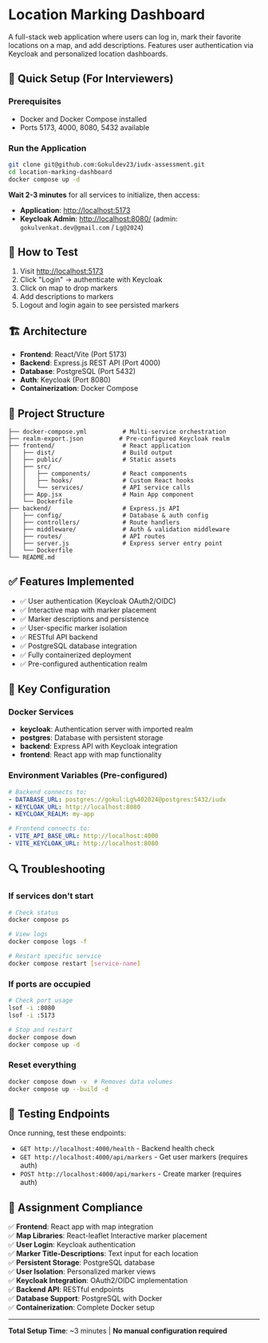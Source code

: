 # Location Marking Dashboard

A full-stack web application where users can log in, mark their favorite locations on a map, and add descriptions. Features user authentication via Keycloak and personalized location dashboards.

## 🚀 Quick Setup (For Interviewers)

### Prerequisites

- Docker and Docker Compose installed
- Ports 5173, 4000, 8080, 5432 available

### Run the Application

```bash
git clone git@github.com:Gokuldev23/iudx-assessment.git
cd location-marking-dashboard
docker compose up -d
```

**Wait 2-3 minutes** for all services to initialize, then access:

- **Application**: <http://localhost:5173>
- **Keycloak Admin**: <http://localhost:8080/> (admin: `gokulvenkat.dev@gmail.com` / `Lg@2024`)

## 🎯 How to Test

1. Visit <http://localhost:5173>
2. Click "Login" → authenticate with Keycloak
3. Click on map to drop markers
4. Add descriptions to markers
5. Logout and login again to see persisted markers

## 🏗️ Architecture

- **Frontend**: React/Vite (Port 5173)
- **Backend**: Express.js REST API (Port 4000)
- **Database**: PostgreSQL (Port 5432)
- **Auth**: Keycloak (Port 8080)
- **Containerization**: Docker Compose

## 📁 Project Structure

```
├── docker-compose.yml          # Multi-service orchestration
├── realm-export.json          # Pre-configured Keycloak realm
├── frontend/                   # React application
│   ├── dist/                   # Build output
│   ├── public/                 # Static assets
│   ├── src/
│   │   ├── components/         # React components
│   │   ├── hooks/              # Custom React hooks
│   │   └── services/           # API service calls
│   ├── App.jsx                 # Main App component
│   └── Dockerfile
├── backend/                    # Express.js API
│   ├── config/                 # Database & auth config
│   ├── controllers/            # Route handlers
│   ├── middleware/             # Auth & validation middleware
│   ├── routes/                 # API routes
│   ├── server.js               # Express server entry point
│   └── Dockerfile
└── README.md
```

## ✅ Features Implemented

- ✅ User authentication (Keycloak OAuth2/OIDC)
- ✅ Interactive map with marker placement
- ✅ Marker descriptions and persistence
- ✅ User-specific marker isolation
- ✅ RESTful API backend
- ✅ PostgreSQL database integration
- ✅ Fully containerized deployment
- ✅ Pre-configured authentication realm

## 🔧 Key Configuration

### Docker Services

- **keycloak**: Authentication server with imported realm
- **postgres**: Database with persistent storage
- **backend**: Express API with Keycloak integration
- **frontend**: React app with map functionality

### Environment Variables (Pre-configured)

```yaml
# Backend connects to:
- DATABASE_URL: postgres://gokul:Lg%402024@postgres:5432/iudx
- KEYCLOAK_URL: http://localhost:8080
- KEYCLOAK_REALM: my-app

# Frontend connects to:
- VITE_API_BASE_URL: http://localhost:4000
- VITE_KEYCLOAK_URL: http://localhost:8080
```

## 🔍 Troubleshooting

### If services don't start

```bash
# Check status
docker compose ps

# View logs
docker compose logs -f

# Restart specific service
docker compose restart [service-name]
```

### If ports are occupied

```bash
# Check port usage
lsof -i :8080
lsof -i :5173

# Stop and restart
docker compose down
docker compose up -d
```

### Reset everything

```bash
docker compose down -v  # Removes data volumes
docker compose up --build -d
```

## 🎯 Testing Endpoints

Once running, test these endpoints:

- `GET http://localhost:4000/health` - Backend health check
- `GET http://localhost:4000/api/markers` - Get user markers (requires auth)
- `POST http://localhost:4000/api/markers` - Create marker (requires auth)

## 📝 Assignment Compliance

✅ **Frontend**: React app with map integration  
✅ **Map Libraries**: React-leaflet Interactive marker placement  
✅ **User Login**: Keycloak authentication  
✅ **Marker Title-Descriptions**: Text input for each location  
✅ **Persistent Storage**: PostgreSQL database  
✅ **User Isolation**: Personalized marker views  
✅ **Keycloak Integration**: OAuth2/OIDC implementation  
✅ **Backend API**: RESTful endpoints  
✅ **Database Support**: PostgreSQL with Docker  
✅ **Containerization**: Complete Docker setup

---

**Total Setup Time**: ~3 minutes | **No manual configuration required**
